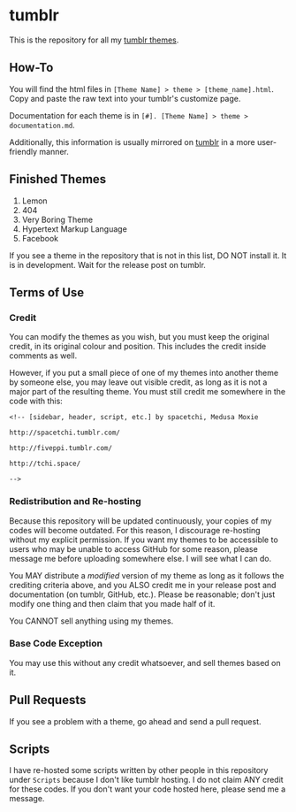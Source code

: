 # tumblr

This is the repository for all my [tumblr themes](https://fiveppi.tumblr.com). 

## How-To

You will find the html files in  `[Theme Name] > theme > [theme_name].html`. Copy and paste the raw text into your tumblr's customize page.

Documentation for each theme is in `[#]. [Theme Name] > theme > documentation.md`.

Additionally, this information is usually mirrored on [tumblr](https://fiveppi.tumblr.com) in a more user-friendly manner.

## Finished Themes

1. Lemon
2. 404
3. Very Boring Theme
4. Hypertext Markup Language
5. Facebook

If you see a theme in the repository that is not in this list, DO NOT install it. It is in development. Wait for the release post on tumblr.

## Terms of Use

### Credit 

You can modify the themes as you wish, but you must keep the original credit, in its original colour and position. This includes the credit inside comments as well.

However, if you put a small piece of one of my themes into another theme by someone else, you may leave out visible credit, as long as it is not a major part of the resulting theme. You must still credit me somewhere in the code with this:

```
<!-- [sidebar, header, script, etc.] by spacetchi, Medusa Moxie 

http://spacetchi.tumblr.com/

http://fiveppi.tumblr.com/

http://tchi.space/

-->
```

### Redistribution and Re-hosting

Because this repository will be updated continuously, your copies of my codes will become outdated. For this reason, I discourage re-hosting without my explicit permission. If you want my themes to be accessible to users who may be unable to access GitHub for some reason, please message me before uploading somewhere else. I will see what I can do.

You MAY distribute a *modified* version of my theme as long as it follows the crediting criteria above, and you ALSO credit me in your release post and documentation (on tumblr, GitHub, etc.). Please be reasonable; don't just modify one thing and then claim that you made half of it. 

You CANNOT sell anything using my themes. 

### Base Code Exception

You may use this without any credit whatsoever, and sell themes based on it.

## Pull Requests

If you see a problem with a theme, go ahead and send a pull request.

## Scripts

I have re-hosted some scripts written by other people in this repository under `Scripts` because I don't like tumblr hosting. I do not claim ANY credit for these codes. If you don't want your code hosted here, please send me a message.
